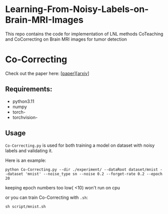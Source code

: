 # Learning-From-Noisy-Labels-on-Brain-MRI-Images
This repo contains the code for implementation of LNL methods CoTeaching and CoCorrecting on Brain MRI images for tumor detection


# Co-Correcting

Check out the paper here: [[paper](https://ieeexplore.ieee.org/document/9461766)][[arxiv](https://arxiv.org/abs/2109.05159)]

## Requirements:

+ python3.11
+ numpy
+ torch-
+ torchvision-

## Usage

`Co-Correcting.py` is used for both training a model on dataset with noisy labels and validating it.

Here is an example:

```shell
python Co-Correcting.py --dir ./experiment/ --dataRoot dataset/mnist --dataset 'mnist' --noise_type sn --noise 0.2 --forget-rate 0.2 --epoch 20
```
keeping epoch numbers too low( <10) won't run on cpu
 
or you can train Co-Correcting with `.sh`:

```shell
sh script/mnist.sh
```

